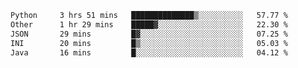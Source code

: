 <!--START_SECTION:waka-->

```txt
Python     3 hrs 51 mins   ██████████████▒░░░░░░░░░░   57.77 %
Other      1 hr 29 mins    █████▓░░░░░░░░░░░░░░░░░░░   22.30 %
JSON       29 mins         █▓░░░░░░░░░░░░░░░░░░░░░░░   07.25 %
INI        20 mins         █▒░░░░░░░░░░░░░░░░░░░░░░░   05.03 %
Java       16 mins         █░░░░░░░░░░░░░░░░░░░░░░░░   04.12 %
```

<!--END_SECTION:waka-->
